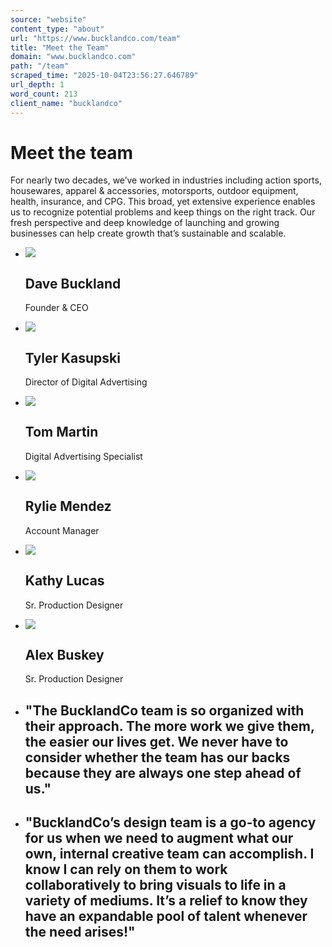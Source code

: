 ```yaml
---
source: "website"
content_type: "about"
url: "https://www.bucklandco.com/team"
title: "Meet the Team"
domain: "www.bucklandco.com"
path: "/team"
scraped_time: "2025-10-04T23:56:27.646789"
url_depth: 1
word_count: 213
client_name: "bucklandco"
---
```


# Meet the team

For nearly two decades, we’ve worked in industries including action sports, housewares, apparel & accessories, motorsports, outdoor equipment, health, insurance, and CPG. This broad, yet extensive experience enables us to recognize potential problems and keep things on the right track. Our fresh perspective and deep knowledge of launching and growing businesses can help create growth that’s sustainable and scalable.

*   ![](https://images.squarespace-cdn.com/content/v1/6268579a877ca8664845642e/1651009365092-0LFG850AU1MU03IIP3GL/BCo_Avatars_dave.jpg)
    
    ## Dave Buckland
    
    Founder & CEO
    
*   ![](https://images.squarespace-cdn.com/content/v1/6268579a877ca8664845642e/1651009394285-RE3UQRPI9TDGPYGPRYG1/BCo_Avatars_tyler.jpg)
    
    ## Tyler Kasupski
    
    Director of Digital Advertising
    
*   ![](https://images.squarespace-cdn.com/content/v1/6268579a877ca8664845642e/1651009810400-NYCIY724Y5LK7SYAHG7J/BCo_Avatars_tom.jpg)
    
    ## Tom Martin
    
    Digital Advertising Specialist
    
*   ![](https://images.squarespace-cdn.com/content/v1/6268579a877ca8664845642e/1651009648139-6X5LD4WOQ663O9HSAJG1/BCo_Avatars_rylie.jpg)
    
    ## Rylie Mendez
    
    Account Manager
    
*   ![](https://images.squarespace-cdn.com/content/v1/6268579a877ca8664845642e/5744474e-2e3f-47a3-8fb2-b7d91694bb52/BCo_Avatars_kathy.jpg)
    
    ## Kathy Lucas
    
    Sr. Production Designer
    
*   ![](https://images.squarespace-cdn.com/content/v1/6268579a877ca8664845642e/1651009671258-ZF1UJR06U6JXXM8N76VB/BCo_Avatars_alex.jpg)
    
    ## Alex Buskey
    
    Sr. Production Designer
    
*   ## "The BucklandCo team is so organized with their approach. The more work we give them, the easier our lives get. We never have to consider whether the team has our backs because they are always one step ahead of us."
    
*   ## "BucklandCo’s design team is a go-to agency for us when we need to augment what our own, internal creative team can accomplish. I know I can rely on them to work collaboratively to bring visuals to life in a variety of mediums. It’s a relief to know they have an expandable pool of talent whenever the need arises!"